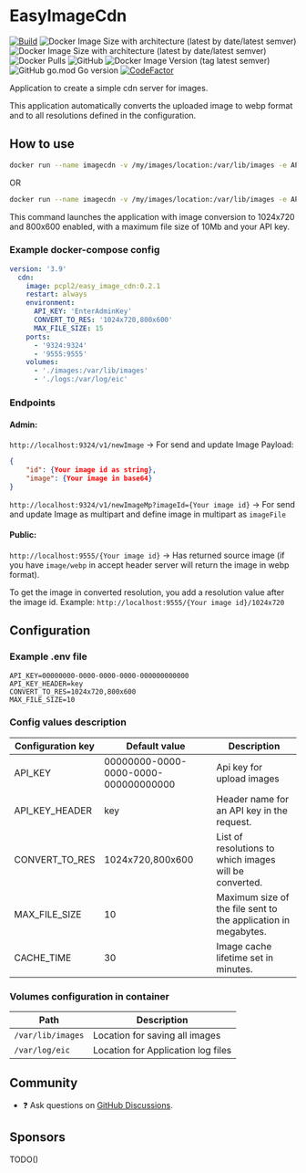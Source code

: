 # EasyImageCdn 
[![Build](https://github.com/pcpl2/EasyImageCdn/actions/workflows/buildApp.yml/badge.svg)](https://github.com/pcpl2/EasyImageCdn/actions/workflows/buildApp.yml) ![Docker Image Size with architecture (latest by date/latest semver)](https://img.shields.io/docker/image-size/pcpl2/easy_image_cdn?arch=amd64&label=Image%20size%20amd64&sort=date) ![Docker Image Size with architecture (latest by date/latest semver)](https://img.shields.io/docker/image-size/pcpl2/easy_image_cdn?arch=arm64&label=Image%20size%20arm64&sort=date) ![Docker Pulls](https://img.shields.io/docker/pulls/pcpl2/easy_image_cdn) ![GitHub](https://img.shields.io/github/license/pcpl2/EasyImageCdn) ![Docker Image Version (tag latest semver)](https://img.shields.io/docker/v/pcpl2/easy_image_cdn/0.2.1) ![GitHub go.mod Go version](https://img.shields.io/github/go-mod/go-version/pcpl2/EasyImageCdn) [![CodeFactor](https://www.codefactor.io/repository/github/pcpl2/easyimagecdn/badge)](https://www.codefactor.io/repository/github/pcpl2/easyimagecdn)

Application to create a simple cdn server for images.

This application automatically converts the uploaded image to webp format and to all resolutions defined in the configuration.

## How to use

```sh
docker run --name imagecdn -v /my/images/location:/var/lib/images -e API_KEY=EnterAdminKey -d ghcr.io/pcpl2/easy_image_cdn:0.2.1
```

OR

```sh
docker run --name imagecdn -v /my/images/location:/var/lib/images -e API_KEY=EnterAdminKey -d pcpl2/easy_image_cdn:0.2.1
```

This command launches the application with image conversion to 1024x720 and 800x600 enabled, with a maximum file size of 10Mb and your API key.


### Example docker-compose config
```yml
version: '3.9'
  cdn:
    image: pcpl2/easy_image_cdn:0.2.1
    restart: always
    environment:
      API_KEY: 'EnterAdminKey'
      CONVERT_TO_RES: '1024x720,800x600'
      MAX_FILE_SIZE: 15
    ports:
      - '9324:9324'
      - '9555:9555'
    volumes:
      - './images:/var/lib/images'
      - './logs:/var/log/eic'
```

### Endpoints

#### Admin:

`http://localhost:9324/v1/newImage` -> For send and update Image
Payload:

```json
{
    "id": {Your image id as string},
    "image": {Your image in base64}
}
```
`http://localhost:9324/v1/newImageMp?imageId={Your image id}` -> For send and update Image as multipart and define image in multipart as `imageFile`

#### Public:

`http://localhost:9555/{Your image id}` -> Has returned source image (if you have `image/webp` in accept header server will return the image in webp format).

To get the image in converted resolution, you add a resolution value after the image id. Example:
`http://localhost:9555/{Your image id}/1024x720`

## Configuration

### Example .env file

```env
API_KEY=00000000-0000-0000-0000-000000000000
API_KEY_HEADER=key
CONVERT_TO_RES=1024x720,800x600
MAX_FILE_SIZE=10
```

### Config values description

| Configuration key | Default value | Description |
| ----------- | --------- | ----------- |
| API_KEY | 00000000-0000-0000-0000-000000000000 | Api key for upload images |
| API_KEY_HEADER | key | Header name for an API key in the request. |
| CONVERT_TO_RES | 1024x720,800x600 | List of resolutions to which images will be converted. |
| MAX_FILE_SIZE | 10 | Maximum size of the file sent to the application in megabytes. |
| CACHE_TIME | 30 | Image cache lifetime set in minutes. |


### Volumes configuration in container
| Path | Description |
| ----------- | ----------- |
| `/var/lib/images` | Location for saving all images |
| `/var/log/eic` | Location for Application log files |


## Community
* ❓ Ask questions on [GitHub Discussions](https://github.com/pcpl2/EasyImageCdn/discussions).

## Sponsors
TODO()
